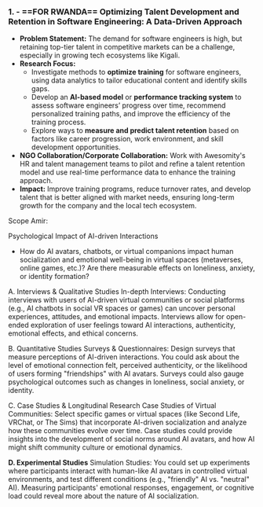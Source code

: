 
### 1.  - ==FOR RWANDA== **Optimizing Talent Development and Retention in Software Engineering: A Data-Driven Approach**

- **Problem Statement:** The demand for software engineers is high, but retaining top-tier talent in competitive markets can be a challenge, especially in growing tech ecosystems like Kigali.
- **Research Focus:**
    - Investigate methods to **optimize training** for software engineers, using data analytics to tailor educational content and identify skills gaps.
    - Develop an **AI-based model** or **performance tracking system** to assess software engineers’ progress over time, recommend personalized training paths, and improve the efficiency of the training process.
    - Explore ways to **measure and predict talent retention** based on factors like career progression, work environment, and skill development opportunities.
- **NGO Collaboration/Corporate Collaboration:** Work with Awesomity's HR and talent management teams to pilot and refine a talent retention model and use real-time performance data to enhance the training approach.
- **Impact:** Improve training programs, reduce turnover rates, and develop talent that is better aligned with market needs, ensuring long-term growth for the company and the local tech ecosystem.


Scope Amir:

Psychological Impact of AI-driven Interactions
- How do AI avatars, chatbots, or virtual companions impact human socialization and emotional well-being in virtual spaces (metaverses, online games, etc.)? Are there measurable effects on loneliness, anxiety, or identity formation?

A. Interviews & Qualitative Studies
In-depth Interviews: Conducting interviews with users of AI-driven virtual communities or social platforms (e.g., AI chatbots in social VR spaces or games) can uncover personal experiences, attitudes, and emotional impacts. Interviews allow for open-ended exploration of user feelings toward AI interactions, authenticity, emotional effects, and ethical concerns.

B. Quantitative Studies
Surveys & Questionnaires: Design surveys that measure perceptions of AI-driven interactions. You could ask about the level of emotional connection felt, perceived authenticity, or the likelihood of users forming "friendships" with AI avatars. Surveys could also gauge psychological outcomes such as changes in loneliness, social anxiety, or identity.

C. Case Studies & Longitudinal Research
Case Studies of Virtual Communities: Select specific games or virtual spaces (like Second Life, VRChat, or The Sims) that incorporate AI-driven socialization and analyze how these communities evolve over time. Case studies could provide insights into the development of social norms around AI avatars, and how AI might shift community culture or emotional dynamics.

**D. Experimental Studies**
Simulation Studies: You could set up experiments where participants interact with human-like AI avatars in controlled virtual environments, and test different conditions (e.g., "friendly" AI vs. "neutral" AI). Measuring participants' emotional responses, engagement, or cognitive load could reveal more about the nature of AI socialization.

